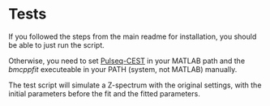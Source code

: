 # Tests
If you followed the steps from the main readme for installation, you should be able to just run the script.

Otherwise, you need to set [Pulseq-CEST](https://github.com/kherz/pulseq-cest) in your MATLAB path and the *bmcppfit* executeable in your PATH (system, not MATLAB) manually.

The test script will simulate a Z-spectrum with the original settings, with the initial parameters before the fit and the fitted parameters.
